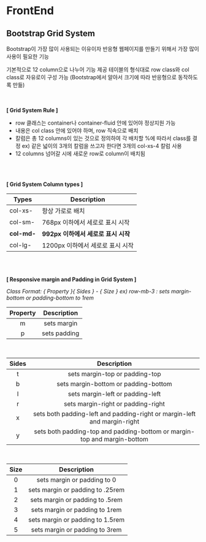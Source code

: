 # FrontEnd



 **Bootstrap Grid System**
 --------------------------------------------------------
 
 Bootstrap이 가장 많이 사용되는 이유이자 반응형 웹페이지를 만들기 위해서 가장 많이 사용이 필요한 기능

기본적으로 12 column으로 나누어 기능 제공
테이블의 형식대로 row class와 col class로 자유로이 구성 가능 (Bootstrap에서 알아서 크기에 따라 반응형으로 동작하도록 만듦)
<br>  
<br>  

**[ Grid System Rule ]** 
- row 클래스는 container나 container-fluid 안에 있어야 정상지원 가능
- 내용은 col class 안에 있어야 하며, row 직속으로 배치
- 칼럼은 총 12 columns이 있는 것으로 정의하여 각 배치할 %에 따라서 class를 결정
ex) 같은 넓이의 3개의 칼럼을 쓰고자 한다면 3개의 col-xs-4 칼럼 사용
- 12 columns 넘어갈 시에 새로운 row로 column이 배치됨

<br>  
<br>  

**[ Grid System Column types ]**

|  Types | Description |
|--|--|
| col-xs- | 항상 가로로 배치 |
| col-sm- | 768px 이하에서 세로로 표시 시작|
| **col-md-** | **992px 이하에서 세로로 표시 시작**|
| col-lg- | 1200px 이하에서 세로로 표시 시작|

<br>  
<br>  

**[ Responsive margin and Padding in Grid System ]**
  
*Class Format: { Property }{ Sides } - { Size }
ex)  row-mb-3 : sets margin-bottom or padding-bottom to 1rem*

| Property | Description  
|:--:|:--:|
| m |  sets margin |
| p |  sets padding | 

<br>  
       
| Sides | Description  
|:--:|:--:|
| t |  sets margin-top or padding-top |
| b |  sets margin-bottom or padding-bottom |
| l |  sets margin-left or padding-left |
| r |  sets margin-right or padding-right |
| x |  sets both padding-left and padding-right or margin-left and margin-right |
| y |  sets both padding-top and padding-bottom or margin-top and margin-bottom |

<br>

| Size | Description  
|:--:|:--:|
| 0 |  sets margin or padding to 0|
| 1 |  sets margin or padding to .25rem |
| 2 |  sets margin or padding to .5rem |
| 3 |  sets margin or padding to 1rem |
| 4 |  sets margin or padding to 1.5rem |
| 5 |  sets margin or padding to 3rem |
